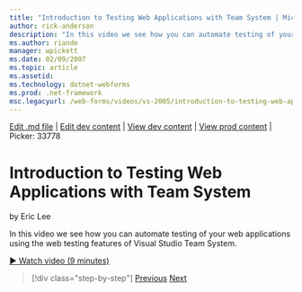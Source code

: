 ```yaml
---
title: "Introduction to Testing Web Applications with Team System | Microsoft Docs"
author: rick-anderson
description: "In this video we see how you can automate testing of your web applications using the web testing features of Visual Studio Team System."
ms.author: riande
manager: wpickett
ms.date: 02/09/2007
ms.topic: article
ms.assetid: 
ms.technology: dotnet-webforms
ms.prod: .net-framework
msc.legacyurl: /web-forms/videos/vs-2005/introduction-to-testing-web-applications-with-team-system
---
```

[Edit .md file](C:\Projects\msc\dev\Msc.Www\Web.ASP\App_Data\github\web-forms\videos\vs-2005\introduction-to-testing-web-applications-with-team-system.md) | [Edit dev content](http://www.aspdev.net/umbraco#/content/content/edit/26821) | [View dev content](http://docs.aspdev.net/tutorials/web-forms/videos/vs-2005/introduction-to-testing-web-applications-with-team-system.html) | [View prod content](http://www.asp.net/web-forms/videos/vs-2005/introduction-to-testing-web-applications-with-team-system) | Picker: 33778

Introduction to Testing Web Applications with Team System
====================
by Eric Lee

In this video we see how you can automate testing of your web applications using the web testing features of Visual Studio Team System.

[&#9654; Watch video (9 minutes)](https://channel9.msdn.com/Blogs/ASP-NET-Site-Videos/introduction-to-testing-web-applications-with-team-system)

>[!div class="step-by-step"] [Previous](introduction-to-unit-testing-with-team-system.md) [Next](introduction-to-load-testing-web-applications-with-team-system.md)